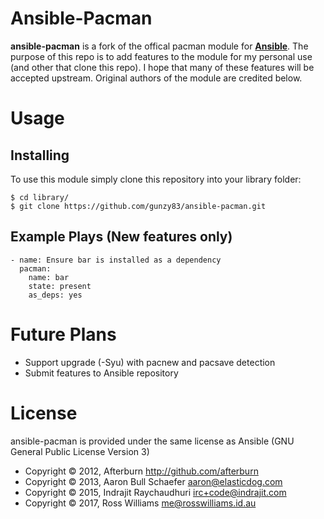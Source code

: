 Ansible-Pacman
==============

**ansible-pacman** is a fork of the offical pacman module for **[Ansible](https://github.com/ansible/ansible)**. The purpose of this repo is to add features to the module for my personal use (and other that clone this repo). I hope that many of these features will be accepted upstream. Original authors of the module are credited below.

Usage
=====

Installing
----------

To use this module simply clone this repository into your library folder:

    $ cd library/
    $ git clone https://github.com/gunzy83/ansible-pacman.git

Example Plays (New features only)
----------------------------

    - name: Ensure bar is installed as a dependency
      pacman:
        name: bar
        state: present
        as_deps: yes

Future Plans
============

* Support upgrade (-Syu) with pacnew and pacsave detection
* Submit features to Ansible repository

License
=======

ansible-pacman is provided under the same license as Ansible (GNU General Public License Version 3)

- Copyright © 2012, Afterburn <http://github.com/afterburn>
- Copyright © 2013, Aaron Bull Schaefer <aaron@elasticdog.com>
- Copyright © 2015, Indrajit Raychaudhuri <irc+code@indrajit.com>
- Copyright © 2017, Ross Williams <me@rosswilliams.id.au>